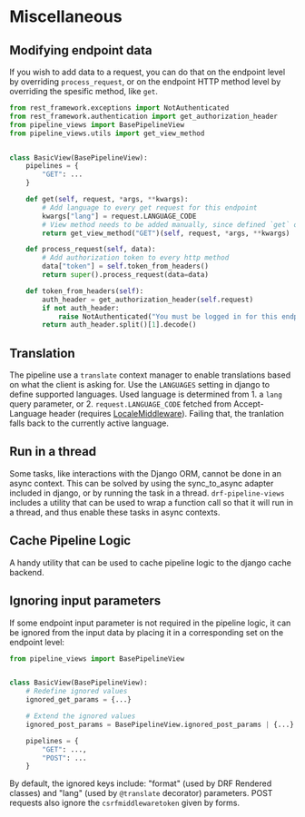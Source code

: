 # Miscellaneous

## Modifying endpoint data

If you wish to add data to a request, you can do that on the endpoint level by overriding
`process_request`, or on the endpoint HTTP method level by overriding the spesific method, like `get`.

```python
from rest_framework.exceptions import NotAuthenticated
from rest_framework.authentication import get_authorization_header
from pipeline_views import BasePipelineView
from pipeline_views.utils import get_view_method


class BasicView(BasePipelineView):
    pipelines = {
        "GET": ...
    }

    def get(self, request, *args, **kwargs):
        # Add language to every get request for this endpoint
        kwargs["lang"] = request.LANGUAGE_CODE
        # View method needs to be added manually, since defined `get` ourselves
        return get_view_method("GET")(self, request, *args, **kwargs)

    def process_request(self, data):
        # Add authorization token to every http method
        data["token"] = self.token_from_headers()
        return super().process_request(data=data)

    def token_from_headers(self):
        auth_header = get_authorization_header(self.request)
        if not auth_header:
            raise NotAuthenticated("You must be logged in for this endpoint.")
        return auth_header.split()[1].decode()
```

## Translation

The pipeline use a `translate` context manager to enable translations based on what the
client is asking for. Use the `LANGUAGES` setting in django to define supported languages.
Used language is determined from 1. a `lang` query parameter, or 2. `request.LANGUAGE_CODE` fetched from Accept-Language header
(requires [LocaleMiddleware](https://docs.djangoproject.com/en/3.1/ref/middleware/#django.middleware.locale.LocaleMiddleware)).
Failing that, the tranlation falls back to the currently active language.


## Run in a thread

Some tasks, like interactions with the Django ORM, cannot be done in an async context. This can be solved by using
the sync_to_async adapter included in django, or by running the task in a thread. `drf-pipeline-views` includes
a utility that can be used to wrap a function call so that it will run in a thread,
and thus enable these tasks in async contexts.

## Cache Pipeline Logic

A handy utility that can be used to cache pipeline logic to the django cache backend.


## Ignoring input parameters

If some endpoint input parameter is not required in the pipeline logic, it can be ignored
from the input data by placing it in a corresponding set on the endpoint level:

```python hl_lines="5 6 8 9"
from pipeline_views import BasePipelineView


class BasicView(BasePipelineView):
    # Redefine ignored values
    ignored_get_params = {...}

    # Extend the ignored values
    ignored_post_params = BasePipelineView.ignored_post_params | {...}

    pipelines = {
        "GET": ...,
        "POST": ...
    }
```

By default, the ignored keys include: "format" (used by DRF Rendered classes)
and "lang" (used by `@translate` decorator) parameters. POST requests also ignore the
`csrfmiddlewaretoken` given by forms.

